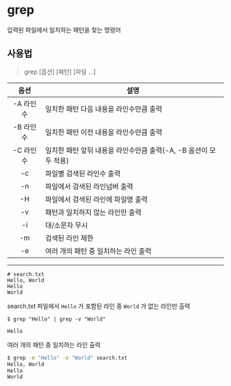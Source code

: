# grep
입력된 파일에서 일치하는 패턴을 찾는 명령어

## 사용법

> grep [옵션] [패턴] [파일 ...]

| 옵션         | 설명 |
|:------------:|------|
| -A 라인수 | 일치한 패턴 다음 내용을 라인수만큼 출력 |
| -B 라인수 | 일치한 패턴 이전 내용을 라인수만큼 출력 |
| -C 라인수 | 일치한 패턴 앞뒤 내용을 라인수만큼 출력(-A, -B 옵션이 모두 적용) |
| -c | 파일별 검색된 라인수 출력 |
| -n | 파일에서 검색된 라인넘버 출력 |
| -H | 파일에서 검색된 라인에 파일명 출력 |
| -v | 패턴과 일치하지 않는 라인만 출력 |
| -i | 대/소문자 무시 |
| -m | 검색된 라인 제한 |
| -e | 여러 개의 패턴 중 일치하는 라인 출력 |

------

``` shell
# search.txt
Hello, World
Hello
World
```

search.txt 파일에서 `Hello` 가 포함된 라인 중 `World` 가 없는 라인만 출력

``` shell
$ grep "Hello" | grep -v "World"

Hello
```

여러 개의 패턴 중 일치하는 라인 출력

``` bash
$ grep -e "Hello" -e "World" search.txt
Hello, World
Hello
World
```
